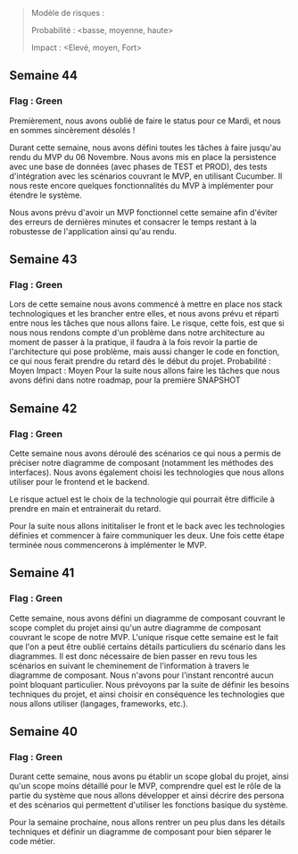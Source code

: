 > Modèle de risques :
>
> Probabilité : <basse, moyenne, haute>
>
> Impact : <Elevé, moyen, Fort>

## Semaine 44

### Flag : Green

Premièrement, nous avons oublié de faire le status pour ce Mardi, et nous en sommes sincèrement désolés !

Durant cette semaine, nous avons défini toutes les tâches à faire jusqu'au rendu du MVP du 06 Novembre. Nous avons mis en place la persistence avec une base de données (avec phases de TEST et PROD), des tests d'intégration avec les scénarios couvrant le MVP, en utilisant Cucumber. Il nous reste encore quelques fonctionnalités du MVP à implémenter pour étendre le système.

Nous avons prévu d'avoir un MVP fonctionnel cette semaine afin d'éviter des erreurs de dernières minutes et consacrer le temps restant à la robustesse de l'application ainsi qu'au rendu.

## Semaine 43

### Flag : Green
Lors de cette semaine nous avons commencé à mettre en place nos stack technologiques et les brancher entre elles, et nous avons prévu et réparti entre nous les tâches que nous allons faire.
Le risque, cette fois, est que si nous nous rendons compte d'un problème dans notre architecture au moment de passer à la pratique, il faudra à la fois revoir la partie de l'architecture qui pose problème, mais aussi changer le code en fonction, ce qui nous ferait prendre du retard dès le début du projet.
Probabilité : Moyen
Impact : Moyen
Pour la suite nous allons faire les tâches que nous avons défini dans notre roadmap, pour la première SNAPSHOT


## Semaine 42

### Flag : Green

Cette semaine nous avons déroulé des scénarios ce qui nous a permis de préciser notre diagramme de composant (notamment les méthodes des interfaces). Nous avons également choisi les technologies que nous allons utiliser pour le frontend et le backend.

Le risque actuel est le choix de la technologie qui pourrait être difficile à prendre en main et entrainerait du retard.

Pour la suite nous allons inititaliser le front et le back avec les technologies définies et commencer à faire communiquer les deux. Une fois cette étape terminée nous commencerons à implémenter le MVP.



## Semaine 41

### Flag : Green

Cette semaine, nous avons défini un diagramme de composant couvrant le scope complet du projet ainsi qu'un autre diagramme de composant couvrant le scope de notre MVP.
L'unique risque cette semaine est le fait que l'on a peut être oublié certains détails particuliers du scénario dans les diagrammes. Il est donc nécessaire de bien passer en revu tous les scénarios en suivant le cheminement de l'information à travers le diagramme de composant. 
Nous n'avons pour l'instant rencontré aucun point bloquant particulier.
Nous prévoyons par la suite de définir les besoins techniques du projet, et ainsi choisir en conséquence les technologies que nous allons utiliser (langages, frameworks, etc.).

## Semaine 40

### Flag : Green

Durant cette semaine, nous avons pu établir un scope global du projet, ainsi qu'un scope moins détaillé pour le MVP, comprendre quel est le rôle de la partie du système que nous allons développer et ainsi décrire des persona et des scénarios qui permettent d'utiliser les fonctions basique du système.

Pour la semaine prochaine, nous allons rentrer un peu plus dans les détails techniques et définir un diagramme de composant pour bien séparer le code métier.

